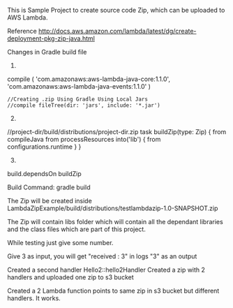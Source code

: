 This is Sample Project to create source code Zip, which can be uploaded to AWS Lambda.
 
Reference
http://docs.aws.amazon.com/lambda/latest/dg/create-deployment-pkg-zip-java.html

Changes in Gradle build file

1.
compile (
            'com.amazonaws:aws-lambda-java-core:1.1.0',
            'com.amazonaws:aws-lambda-java-events:1.1.0'
    )

    //Creating .zip Using Gradle Using Local Jars
    //compile fileTree(dir: 'jars', include: '*.jar')

2.
//project-dir/build/distributions/project-dir.zip
task buildZip(type: Zip) {
    from compileJava
    from processResources
    into('lib') {
        from configurations.runtime
    }
}

3.
build.dependsOn buildZip

Build Command:
gradle build

The Zip will be created inside
LambdaZipExample/build/distributions/testlambdazip-1.0-SNAPSHOT.zip

The Zip will contain libs folder which will contain all the dependant libraries and the class files which are part of this project.

While testing just give some number.

Give 3 as input, you will get 
"received : 3" in logs 
"3" as an output

Created a second handler Hello2::hello2Handler 
Created a zip with 2 handlers and uploaded one zip to s3 bucket

Created a 2 Lambda function points to same zip in s3 bucket but different handlers.
It works.

